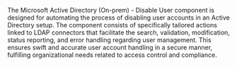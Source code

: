 The Microsoft Active Directory (On-prem) - Disable User component is designed for automating the process of disabling user accounts in an Active Directory setup. The component consists of specifically tailored actions linked to LDAP connectors that facilitate the search, validation, modification, status reporting, and error handling regarding user management. This ensures swift and accurate user account handling in a secure manner, fulfilling organizational needs related to access control and compliance.
